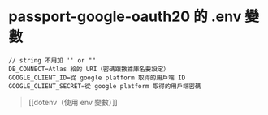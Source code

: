 # passport-google-oauth20 的 .env 變數
```shell
// string 不用加 '' or ""
DB_CONNECT=Atlas 給的 URI（密碼跟數據庫名要設定）
GOOGLE_CLIENT_ID=從 google platform 取得的用戶端 ID
GOOGLE_CLIENT_SECRET=從 google platform 取得的用戶端密碼
```
>[[dotenv（使用 env 變數）]]